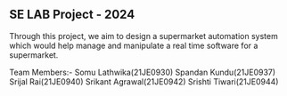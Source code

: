 ## SE LAB Project - 2024

Through this project, we aim to design a  supermarket automation system which would help manage and manipulate a real time software for a supermarket.

Team Members:-
Somu Lathwika(21JE0930)
Spandan Kundu(21JE0937)
Srijal Rai(21JE0940)
Srikant Agrawal(21JE0942)
Srishti Tiwari(21JE0944)
